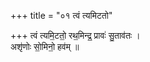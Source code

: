 +++
title = "०१ त्वं त्यमिटतो"

+++
त्वं त्यमि॒टतो॒ रथ॒मिन्द्र॒ प्रावः॑ सु॒ताव॑तः ।  
अशृ॑णोः सो॒मिनो॒ हव॑म् ॥